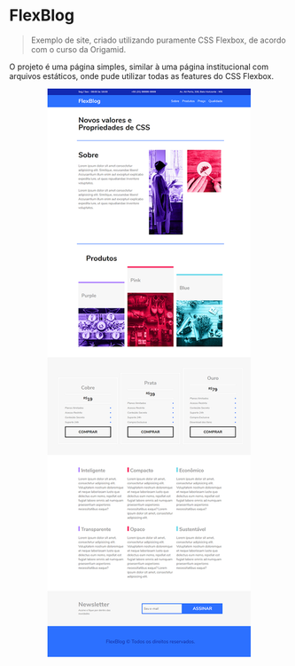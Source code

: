 # FlexBlog
> Exemplo de site, criado utilizando puramente CSS Flexbox, de acordo com o curso da Origamid.

O projeto é uma página simples, similar à uma página institucional com arquivos estáticos, onde pude utilizar todas as features do CSS Flexbox.

<p align="center">
  <img src="./site.png">
</p>

